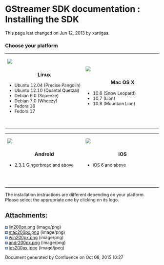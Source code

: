 #  GStreamer SDK documentation : Installing the SDK 

This page last changed on Jun 12, 2013 by xartigas.

### Choose your platform

<table>
<colgroup>
<col width="33%" />
<col width="33%" />
<col width="33%" />
</colgroup>
<tbody>
<tr class="odd">
<td><p><a href="Installing%2Bon%2BLinux.html"><img src="attachments/327700/1540162.png" class="confluence-embedded-image image-center" /></a></p>
<h3 id="InstallingtheSDK-Linux" style="text-align: center;">Linux</h3>
<ul>
<li>Ubuntu 12.04 (Precise Pangolin)</li>
<li>Ubuntu 12.10 (Quantal <span style="color: rgb(0,0,0);">Quetzal</span>)</li>
<li>Debian 6.0 (Squeeze)</li>
<li>Debian 7.0 (Wheezy)</li>
<li>Fedora 16</li>
<li>Fedora 17</li>
</ul>
<p><span style="color: rgb(255,255,255);">______________________________________</span></p></td>
<td><p><a href="Installing%2Bon%2BMac%2BOS%2BX.html"><img src="attachments/327700/1540163.png" class="confluence-embedded-image image-center" /></a></p>
<h3 id="InstallingtheSDK-MacOSX" style="text-align: center;">Mac OS X</h3>
<ul>
<li>10.6 (Snow Leopard)</li>
<li>10.7 (Lion)</li>
<li>10.8 (Mountain Lion)</li>
</ul>
<p><span style="color: rgb(255,255,255);">______________________________________</span></p></td>
<td><p><a href="Installing%2Bon%2BWindows.html"><img src="attachments/327700/1540164.png" class="confluence-embedded-image image-center" /></a></p>
<h3 id="InstallingtheSDK-MicrosoftWindows" style="text-align: center;">Microsoft Windows</h3>
<ul>
<li>Windows XP</li>
<li>Windows Vista</li>
<li>Windows 7</li>
<li>Windows 8</li>
</ul>
<p><span style="color: rgb(255,255,255);">______________________________________</span></p>
<div>
<span style="color: rgb(255,255,255);"><br />
</span>
</div></td>
</tr>
</tbody>
</table>

<table>
<colgroup>
<col width="50%" />
<col width="50%" />
</colgroup>
<tbody>
<tr class="odd">
<td><p><a href="Installing%2Bfor%2BAndroid%2Bdevelopment.html"><img src="attachments/327700/2654239.png" class="confluence-embedded-image image-center" /></a></p>
<h3 id="InstallingtheSDK-Android" style="text-align: center;">Android</h3>
<ul>
<li>2.3.1 Gingerbread and above</li>
</ul>
<p><span style="color: rgb(255,255,255);">______________________________________</span></p>
<div>
<span style="color: rgb(255,255,255);"><br />
</span>
</div></td>
<td><p><a href="Installing%2Bfor%2BiOS%2Bdevelopment.html"><img src="attachments/327700/3539150.jpeg" class="confluence-embedded-image image-center" /></a></p>
<h3 id="InstallingtheSDK-iOS" style="text-align: center;">iOS</h3>
<ul>
<li>iOS 6 and above</li>
</ul>
<p><span style="color: rgb(255,255,255);">______________________________________</span></p>
<div>
<span style="color: rgb(255,255,255);"><br />
</span>
</div></td>
</tr>
</tbody>
</table>

The installation instructions are different depending on your platform.
Please select the appropriate one by clicking on its logo.

## Attachments:

![](images/icons/bullet_blue.gif)
[lin200px.png](attachments/327700/1540162.png) (image/png)  
![](images/icons/bullet_blue.gif)
[mac200px.png](attachments/327700/1540163.png) (image/png)  
![](images/icons/bullet_blue.gif)
[win200px.png](attachments/327700/1540164.png) (image/png)  
![](images/icons/bullet_blue.gif)
[andr200px.png](attachments/327700/2654239.png) (image/png)  
![](images/icons/bullet_blue.gif)
[ios200px.jpeg](attachments/327700/3539150.jpeg) (image/jpeg)  

Document generated by Confluence on Oct 08, 2015 10:27

